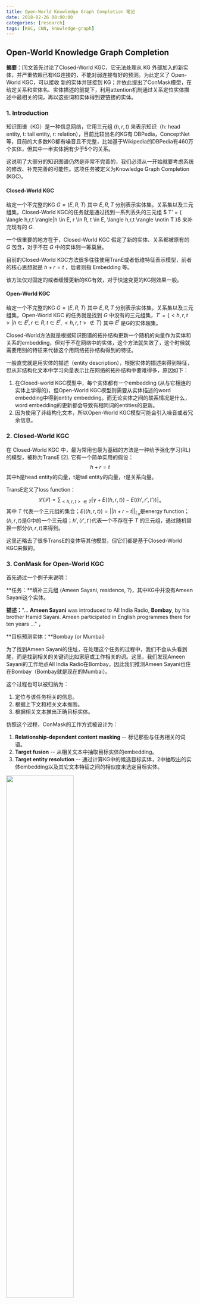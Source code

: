 ```yaml
---
title: Open-World Knowledge Graph Completion 笔记
date: 2018-02-26 08:00:00
categories: [research]
tags: [KGC, CNN, knowledge-graph]
---
```


## Open-World Knowledge Graph Completion

**摘要**：\[1\]文首先讨论了Closed-World KGC，它无法处理从 KG 外部加入的新实体，并严重依赖已有KG连接的，不能对弱连接有好的预测。为此定义了 Open-World KGC，可以接收 新的实体并链接到 KG；并依此提出了ConMask模型，在给定关系和实体名、实体描述的前提下，利用attention机制通过关系定位实体描述中最相关的词，再以这些词和实体得到要链接的实体。

### 1. Introduction

知识图谱（KG）是一种信息网络，它用三元组 $(h,r,t)$ 来表示知识（h: head entity, t: tail entity, r: relation），目前比较出名的KG有 DBPedia，ConceptNet 等，目前的大多数KG都有噪音且不完整，比如基于Wikipedia的DBPedia有460万个实体，但其中一半实体拥有少于5个的关系。

这说明了大部分的知识图谱仍然是非常不完善的，我们必须从一开始就要考虑系统的修改、补充完善的可能性。这项任务被定义为Knowledge Graph Completion (KGC)。

#### Closed-World KGC

给定一个不完整的KG $G=(E,R,T)$ 其中 $E,R,T$ 分别表示实体集，关系集以及三元组集，Closed-World KGC的任务就是通过找到一系列丢失的三元组 $ T' = \{ \langle h,r,t \rangle|h \in E, r \in R, t \in E, \langle h,r,t \rangle \notin T \}$ 来补充现有的 $G$.

一个很重要的地方在于，Closed-World KGC 假定了新的实体、关系都被原有的 $G$ 包含，对于不在 $G$ 中的实体则一筹莫展。

目前的Closed-World KGC方法很多往往使用TranE或者低维特征表示模型，前者的核心思想就是 $h+r=t$ ，后者则指 Embedding 等。

该方法仅对固定的或者缓慢更新的KG有效，对于快速变更的KG则效果一般。

#### Open-World KGC

给定一个不完整的KG $G=(E,R,T)$ 其中 $E,R,T$ 分别表示实体集，关系集以及三元组集，Open-World KGC 的任务就是找到 $G$ 中没有的三元组集，$T' =\{<h,r,t>|h\in E^i,r\in R, t\in E^i,<h,r,t>\notin T\}$ 其中 $E^i$ 是G的实体超集。

Closed-World方法就是根据知识图谱的拓扑结构更新一个随机的向量作为实体和关系的embedding，但对于不在网络中的实体，这个方法就失效了，这个时候就需要用别的特征来代替这个用网络拓扑结构得到的特征。

一般直觉就是用实体的描述（entity description），根据实体的描述来得到特征，但从非结构化文本中学习向量表示比在网络的拓扑结构中要难得多，原因如下：

1. 在Closed-world KGC模型中，每个实体都有一个embedding (从与它相连的实体上学得的)，但Open-World KGC模型则需要从实体描述的word embedding中得到entity embedding。而无论实体之间的联系情况是什么，word embedding的更新都会导致有相同词的entities的更新。
2. 因为使用了非结构化文本，所以Open-World KGC模型可能会引入噪音或者冗余信息。

### 2. Closed-World KGC 

在 Closed-World KGC 中，最为常用也最为基础的方法是一种给予强化学习(RL)的模型，被称为TransE \[2\]. 它有一个简单实用的假设：
$$
h+r = t
$$
其中h是head entity的向量，t是tail entity的向量，r是关系向量。

TransE定义了loss function：
$$
\mathcal{L(T)} = \sum_{<h,r,t>\in T} [\gamma + E(\langle h,r,t \rangle) - E(\langle h',r',t' \rangle)]_+
$$
其中 $T$ 代表一个三元组的集合；$E(\langle h,r,t \rangle) = ||h+r-t||_{L_n}$是energy function；$\langle h,r,t \rangle$是G中的一个三元组；$h',\langle r',t' \rangle$代表一个不存在于 $T$ 的三元组，通过随机替换一部分$\langle h,r,t \rangle$来得到。

这里还略去了很多TransE的变体等其他模型，但它们都是基于Closed-World KGC来做的。

### 3. ConMask for Open-World KGC

首先通过一个例子来说明：

**任务：**填补三元组 $\langle \text{Ameen Sayani, residence, ?}\rangle$，其中KG中并没有Ameen Sayani这个实体。

**描述：**"... **Ameen Sayani** was introduced to All India Radio, **Bombay**, by his brother Hamid Sayani. Ameen participated in English programmes there for ten years ..." ，

**目标预测实体：**Bombay (or Mumbai)

为了找到Ameen Sayani的住址，在处理这个任务的过程中，我们不会从头看到尾，而是找到相关的关键词比如家庭或工作相关的词。这里，我们发现Ameen Sayani的工作地点All India Radio在Bombay，因此我们推测Ameen Sayani也住在Bombay（Bombay就是现在的Mumbai）。

这个过程也可以被归纳为：

1. 定位与该任务相关的信息。
2. 根据上下文和相关文本推断。
3. 根据相关文本推出正确目标实体。

仿照这个过程，ConMask的工作方式被设计为：

1. **Relationship-dependent content masking** -- 标记那些与任务相关的词语。
2. **Target fusion** -- 从相关文本中抽取目标实体的embedding。
3. **Target entity resolution** -- 通过计算KG中的候选目标实体，2中抽取出的实体embedding以及其它文本特征之间的相似度来选定目标实体。

<img src="http://oi4yiqiop.bkt.clouddn.com/2018-03-12-202310.jpg" width="60%">

ConMask模型总体结构如上，ConMask通过选择与给定关系相关的词来避免引入不相关的和有噪音的词。对于相关的文本，ConMask通过全连接卷积神经网络（FCN）来提取word-embedding。最后它将提取的embedding于KG中存在的实体进行比较，从而获得一系列目标实体。

#### 3.1 Relationship-dependent content masking 

ConMask根据给定的关系预处理输入文本，来选择一些相关的小片段，从而屏蔽掉无关文本。content-masking这一灵感来源于基于attention机制的RNN网络\[3\]，关于attention之前的笔记也有学习过。

基于相似度得到选择最相关的词，具体公式如下：
$$
\tau(\phi(e), \psi(r)) = W_{\phi(e)} \circ f_w(W_{\phi(e)}, W_{\psi(r)})
$$
其中 $e$ 是一个实体，$r$ 是某个关系, $\phi$ 是description function并返回一个向量用于表示对一个实体或关系的描述，$\psi$ 是name mapping function并返回一个向量用于表示一个实体或关系的名字， $ W_{\phi{(e)}} \in \mathbb{R}^{|\phi(r)|\times k} $ 是一个描述矩阵每一行表示一个k维的描述中的word-embedding， $W_{\phi{(e)}} \in \mathbb{R}^{|\phi(r)|\times k} $ 是一个名字矩阵每一行表示一个k维的实体名字word-embedding，$\circ$ 是row-wise product，$f_w$ 用于计算的每一行的屏蔽比重。

作者给了一个简单的$f_w$ ，Maximal Word-Relationship Weights(MWRW)，就是计算实体描述中每个词向量与关系名称的每个词向量的最大cos相似度:
$$
f_w^{MWRW}(W_{\phi(e)}, W_{\psi(r)})_{[i]} =  max_j(\frac{\sum_m^k{W_{\phi(e)[i,m]} W_{\psi(r)[j,m]}}}{\sqrt{\sum_m^k{W^2_{\phi(e)[i,m]}}}\sqrt{\sum_m^k{W^2_{\psi(e)[j,m]}}}})
$$
这个公式会给与给定关系无关的词更小的权重，与关系语义接近的词更大的权重，但权重最高的词一般不是目标实体，如下图所示，给定关系spouse，得到最大权重的是married，虽然married与spouse在语义上接近，但它并不是目标实体，因此作者称这种有着最大MWRW权重的词为指示词（indicator word），因为正确的词一般就在该词附近，在下图例子中可以发现目标实体barack obama就在married后面。

为了给目标实体word正确的权重，作者改进了这个公式，具体公式如下，这个公式就是每个词的权重不会小于之前 $k_m$ 称为 Maximal Context-Relationship Weights (MCRW)：
$$
f_w^{MCRW}(W_{\phi(e)}, W_{\psi(r)})_{[i]} =  max(f_w^{MWRW}(W_{\phi(e)}, W_{\psi(r)})_{[i-k_m:i]})
$$
<img src="http://oi4yiqiop.bkt.clouddn.com/2018-03-12-202313.jpg">

#### 3.2 Target Fusion

这一步骤用于输出基于词的实体embedding，这个过程记为$\xi$，使用Conetent Masking $\tau$ 的输出。它使用全连接卷积网络，其结构如下：

<img src="http://oi4yiqiop.bkt.clouddn.com/2018-03-12-202312.jpg">

**Semantic Averaging**

我们可以对所有实体进行embedding，但是这会产生大量的参数，使计算变得非常复杂。事实上，因为Target fusion函数用于抽取，所以对不需要抽取的实体名字使用target fusion就会显得很奇怪也很没有必要。

这里作者提出了一个简单的语义平均法来计算这些实体的embedding：$\eta(W) = \frac{1}{k_l}\sum_i^{k_i}W_i$

#### 3.3 Loss function

为了加速训练，我们参考 list-wise ranking loss function (Shi and Weninger 2017)，并设计 partial list-wise ranking loss function，拥有正负目标采样。正样本就是训练集的标注内容，记为$E^+$；负样本就是替换正样本的head entity或tail entity所得到的，记为$E^-$ 。
$$
\mathcal{L}(h, r, t) =  \begin{cases}
\sum_{h_+\in E^+}{-\frac{log(S(h_+,r,t,E^+\cup E^-))}{|E^+|}}, & \text{if }p_c > 0.5; \\
\sum_{h_+\in E^+}{-\frac{log(S(h,r,t_+,E^+\cup E^-))}{|E^+|}}, & \text{if }p_c \le 0.5; .
\end{cases}
$$
$p_c$ 服从$[0,1]$的均匀分布，大于0.5时，把输入实体作为tail entity，小于0.5的时候就是作为head entity，表示替换head entity和tail entity的概率各为50%。另有$S$, 即 softmax normalized output of ConMask：
$$
S(h,r,t,E^+) = \begin{cases}
\sum_{e \in E^\pm}^{exp(ConMask(h,r,t))}{exp(ConMask(e,r,t))} & \text{if } p_c > 0.5 \\
\sum_{e \in E^\pm}^{exp(ConMask(e,r,t))}{exp(ConMask(h,r,t))} & \text{if } p_c \le 0.5 \\
\end{cases}
$$

### 4. Results

从结果上看，对比其他模型，在开放领域，ConMask获得了最佳的效果；在Closed-World中，尽管ConMask不是为此设计的，但是对比TransE和TransR依然不逊色，结果相仿。

目前而言，ConMask模型只能预测在实体描述中表达的关系，将来还应考虑扩展它，使其能够发现新的或隐含的关系。

## Bibliographies

笔记参考：https://zhuanlan.zhihu.com/p/33026043，http://blog.csdn.net/TgqDT3gGaMdkHasLZv/article/details/79224178

代码实现：https://github.com/bxshi/ConMask

\[1\] Shi, Baoxu, and Tim Weninger. "Open-World Knowledge Graph Completion." *arXiv preprint arXiv:1711.03438* (2017).

\[2\] Bordes, A., Usunier, N., Garcia-Duran, A., Weston, J., & Yakhnenko, O. (2013). Translating embeddings for modeling multi-relational data. In *Advances in neural information processing systems* (pp. 2787-2795).

\[3\] Chorowski, J. K., Bahdanau, D., Serdyuk, D., Cho, K., & Bengio, Y. (2015). Attention-based models for speech recognition. In *Advances in neural information processing systems* (pp. 577-585).